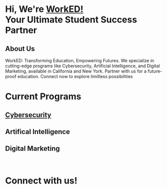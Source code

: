 <h1>Hi, We're <a href="https://worked.com"> WorkED! </a>  <br>Your Ultimate Student Success Partner</a>

  <h2> About Us</h2>

 <p1> WorkED: Transforming Education, Empowering Futures. We specialize in cutting-edge programs like Cybersecurity, Artificial Intelligence, and Digital Marketing, available in California and New York. Partner with us for a future-proof education. Connect now to explore limitless possibilities </p1>




<h1> Current Programs </h1>

<h2> <a href="https://github.com/WorkED123/cybersecurity"> Cybersecurity </a> </h2>
<h2> Artifical Intelligence</h2>
<h2>Digital Marketing</h2>


<br>

<h1> Connect with us! </h1>





